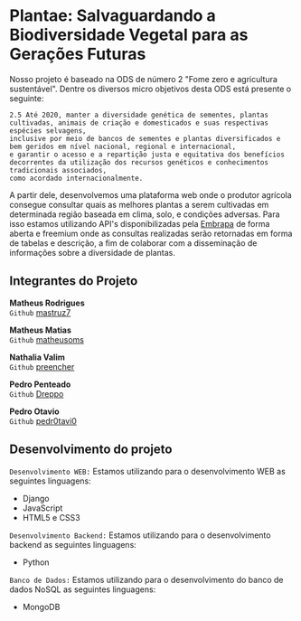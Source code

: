 # Plantae: Salvaguardando a Biodiversidade Vegetal para as Gerações Futuras

Nosso projeto é baseado na ODS de número 2 "Fome zero e agricultura sustentável". Dentre os diversos micro objetivos desta ODS está presente o seguinte:

```
2.5 Até 2020, manter a diversidade genética de sementes, plantas cultivadas, animais de criação e domesticados e suas respectivas espécies selvagens,
inclusive por meio de bancos de sementes e plantas diversificados e bem geridos em nível nacional, regional e internacional,
e garantir o acesso e a repartição justa e equitativa dos benefícios decorrentes da utilização dos recursos genéticos e conhecimentos tradicionais associados,
como acordado internacionalmente.
```

A partir dele, desenvolvemos uma plataforma web onde o produtor agrícola consegue consultar quais as melhores plantas a serem cultivadas em determinada região baseada em clima, solo, e condições adversas. Para isso estamos utilizando API's disponibilizadas pela [Embrapa](https://www.agroapi.cnptia.embrapa.br/portal/) de forma aberta e freemium onde as consultas realizadas serão retornadas em forma de tabelas e descrição, a fim de colaborar com a disseminação de informações sobre a diversidade de plantas.

## Integrantes do Projeto

<b>Matheus Rodrigues</b> <br>
`Github` [mastruz7](https://github.com/mastruz7)

<b>Matheus Matias</b> <br>
`Github` [matheusoms](https://github.com/matheusoms)

<b>Nathalia Valim</b> <br>
`Github` [preencher](https://github.com/)

<b>Pedro Penteado</b> <br>
`Github` [Dreppo](https://github.com/Dreppo)

<b>Pedro Otavio</b> <br>
`Github` [pedr0tavi0](https://github.com/pedr0tavi0)

## Desenvolvimento do projeto

`Desenvolvimento WEB:` Estamos utilizando para o desenvolvimento WEB as seguintes linguagens:
- Django
- JavaScript
- HTML5 e CSS3

`Desenvolvimento Backend:` Estamos utilizando para o desenvolvimento backend as seguintes linguagens:
- Python

`Banco de Dados:` Estamos utilizando para o desenvolvimento do banco de dados NoSQL as seguintes linguagens:
- MongoDB
